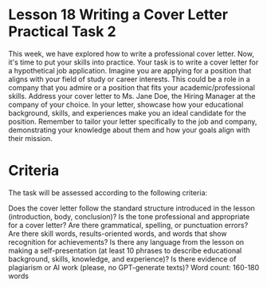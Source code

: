 # Lesson 18 Writing a Cover Letter Practical Task 2

This week, we have explored how to write a professional cover letter. Now, it's time to put your skills into practice. Your task is to write a cover letter for a hypothetical job application. Imagine you are applying for a position that aligns with your field of study or career interests. This could be a role in a company that you admire or a position that fits your academic/professional skills. Address your cover letter to Ms. Jane Doe, the Hiring Manager at the company of your choice. In your letter, showcase how your educational background, skills, and experiences make you an ideal candidate for the position. Remember to tailor your letter specifically to the job and company, demonstrating your knowledge about them and how your goals align with their mission.

# Criteria

The task will be assessed according to the following criteria: 

Does the cover letter follow the standard structure introduced in the lesson (introduction, body, conclusion)?
Is the tone professional and appropriate for a cover letter?
Are there grammatical, spelling, or punctuation errors?
Are there skill words, results-oriented words, and words that show recognition for achievements?
Is there any language from the lesson on making a self-presentation (at least 10 phrases to describe educational background, skills, knowledge, and experience)?
Is there evidence of plagiarism or AI work (please, no GPT-generate texts)?
Word count: 160-180 words

